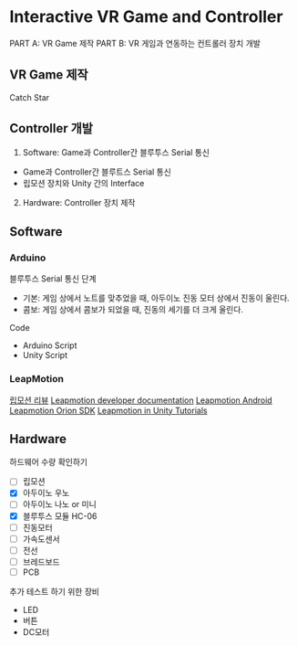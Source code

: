 # Interactive VR Game and Controller 

PART A: VR Game 제작
PART B: VR 게임과 연동하는 컨트롤러 장치 개발

## VR Game 제작
Catch Star

## Controller 개발
1. Software: Game과 Controller간 블루투스 Serial 통신
  * Game과 Controller간 블루트스 Serial 통신
  * 립모션 장치와 Unity 간의 Interface  
2. Hardware: Controller 장치 제작   

## Software  

### Arduino
블루투스 Serial 통신
단계 
* 기본: 게임 상에서 노트를 맞추었을 때, 아두이노 진동 모터 상에서 진동이 울린다.
* 콤보: 게임 상에서 콤보가 되었을 때, 진동의 세기를 더 크게 울린다.  

Code
* Arduino Script
* Unity Script

### LeapMotion  

[립모션 리뷰](https://blog.naver.com/dev4unet/220647478393)
[Leapmotion developer documentation](https://developer.leapmotion.com/documentation)
[Leapmotion Android](https://developer.leapmotion.com/android#107)
[Leapmotion Orion SDK](https://www.leapmotion.com/technology/)
[Leapmotion in Unity Tutorials](https://www.youtube.com/playlist?list=PLnTTrMDXCsLpjeAYUXdgcpuGBWZSp7vyS)  

## Hardware

하드웨어 수량 확인하기  
- [ ] 립모션  
- [x] 아두이노 우노  
- [ ] 아두이노 나노 or 미니  
- [x] 블루투스 모듈 HC-06  
- [ ] 진동모터  
- [ ] 가속도센서  
- [ ] 전선  
- [ ] 브레드보드  
- [ ] PCB  

추가 테스트 하기 위한 장비
* LED
* 버튼
* DC모터 
